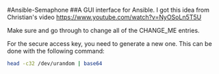 #Ansible-Semaphone
##A GUI interface for Ansible.
I got this idea from Christian's video https://www.youtube.com/watch?v=NyOSoLn5T5U

Make sure and go through to change all of the CHANGE_ME entries.

For the secure access key, you need to generate a new one.  This can be done with the following command:
```sh
head -c32 /dev/urandom | base64
```
